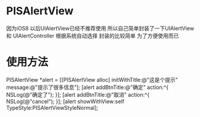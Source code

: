 # PISAlertView
因为iOS8 以后UIAlertView已经不推荐使用 所以自己简单封装了一下UIAlertView 和 UIAlertController 根据系统自动选择 封装的比较简单 为了方便使用而已

# 使用方法
PISAlertView *alert = [[PISAlertView alloc] initWithTitle:@"这是个提示" message:@"提示了很多信息"];
[alert addBtnTitle:@"确定" action:^{
NSLog(@"确定了");
}];
[alert addBtnTitle:@"取消" action:^{
NSLog(@"cancel");
}];
[alert showWithView:self TypeStyle:PISAlertViewStyleNormal];
